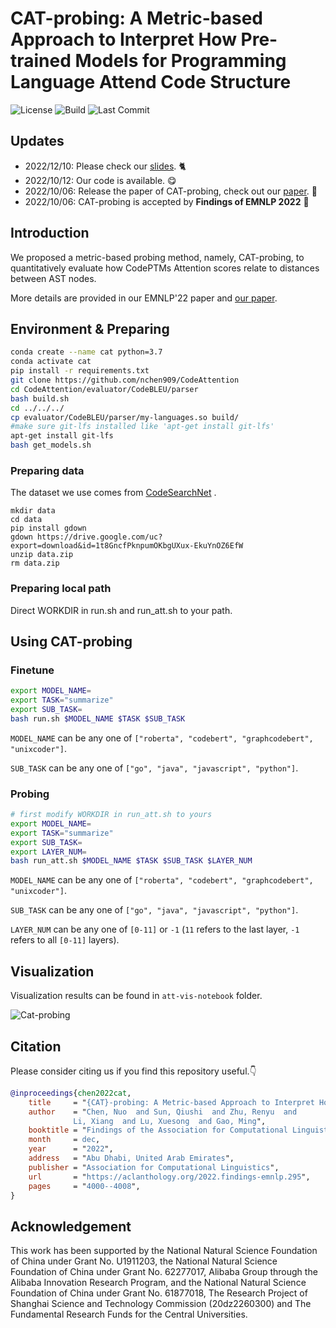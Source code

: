 # CAT-probing: A Metric-based Approach to Interpret How Pre-trained Models for Programming Language Attend Code Structure

![License](https://img.shields.io/badge/License-MIT-blue) ![Build](https://img.shields.io/badge/Build-Passing-green) ![Last Commit](https://img.shields.io/github/last-commit/QiushiSun/CodeAttention)

## Updates

- 2022/12/10: Please check our [slides](https://drive.google.com/file/d/1Nb1QdwqFcmQuObRtSLZ-j3wNvp5qD89W/view?usp=share_link). 🐈
- 2022/10/12: Our code is available. 😋
- 2022/10/06: Release the paper of CAT-probing, check out our [paper](https://preview.aclanthology.org/emnlp-22-ingestion/2022.findings-emnlp.295/). 👏
- 2022/10/06: CAT-probing is accepted by **Findings of EMNLP 2022** 🎉

## Introduction

We proposed a metric-based probing method, namely, CAT-probing, to quantitatively evaluate how CodePTMs Attention scores relate to distances between AST nodes.

More details are provided in our EMNLP'22 paper and [our paper](https://preview.aclanthology.org/emnlp-22-ingestion/2022.findings-emnlp.295/).

## Environment & Preparing

```bash
conda create --name cat python=3.7
conda activate cat
pip install -r requirements.txt
git clone https://github.com/nchen909/CodeAttention
cd CodeAttention/evaluator/CodeBLEU/parser
bash build.sh
cd ../../../
cp evaluator/CodeBLEU/parser/my-languages.so build/
#make sure git-lfs installed like 'apt-get install git-lfs'
apt-get install git-lfs
bash get_models.sh
```

### Preparing data

The dataset we use comes from [CodeSearchNet](https://github.com/microsoft/CodeXGLUE/tree/main/Code-Text/code-to-text) .

```shell
mkdir data
cd data
pip install gdown
gdown https://drive.google.com/uc?export=download&id=1t8GncfPknpumOKbgUXux-EkuYnOZ6EfW
unzip data.zip
rm data.zip
```

### Preparing local path

Direct WORKDIR in run.sh and run_att.sh to your path.

## Using CAT-probing

### Finetune

```bash
export MODEL_NAME=
export TASK="summarize"
export SUB_TASK=
bash run.sh $MODEL_NAME $TASK $SUB_TASK
```

  `MODEL_NAME` can be any one of `["roberta", "codebert", "graphcodebert", "unixcoder"]`.

  `SUB_TASK` can be any one of `["go", "java", "javascript", "python"]`.

### Probing

```bash
# first modify WORKDIR in run_att.sh to yours 
export MODEL_NAME=
export TASK="summarize"
export SUB_TASK=
export LAYER_NUM=
bash run_att.sh $MODEL_NAME $TASK $SUB_TASK $LAYER_NUM
```

`MODEL_NAME` can be any one of `["roberta", "codebert", "graphcodebert", "unixcoder"]`.

`SUB_TASK` can be any one of `["go", "java", "javascript", "python"]`.

`LAYER_NUM` can be any one of `[0-11]` or `-1` (`11` refers to the last layer,  `-1` refers to all `[0-11]` layers).

## Visualization

Visualization results can be found in `att-vis-notebook` folder.

![Cat-probing](static/cat-probing-vis.jpg)

## Citation

Please consider citing us if you find this repository useful.👇

```bibtex
@inproceedings{chen2022cat,
    title     = "{CAT}-probing: A Metric-based Approach to Interpret How Pre-trained Models for Programming Language Attend Code Structure",
    author    = "Chen, Nuo  and Sun, Qiushi  and Zhu, Renyu  and
              Li, Xiang  and Lu, Xuesong  and Gao, Ming",
    booktitle = "Findings of the Association for Computational Linguistics: EMNLP 2022",
    month     = dec,
    year      = "2022",
    address   = "Abu Dhabi, United Arab Emirates",
    publisher = "Association for Computational Linguistics",
    url       = "https://aclanthology.org/2022.findings-emnlp.295",
    pages     = "4000--4008",
}
```

## Acknowledgement

This work has been supported by the National Natural Science Foundation of China under Grant No. U1911203, the National Natural Science Foundation of China under Grant No. 62277017, Alibaba Group through the Alibaba Innovation Research Program, and the National Natural Science Foundation of China under Grant No. 61877018, The Research Project of Shanghai Science and Technology Commission (20dz2260300) and The Fundamental Research Funds for the Central Universities.
